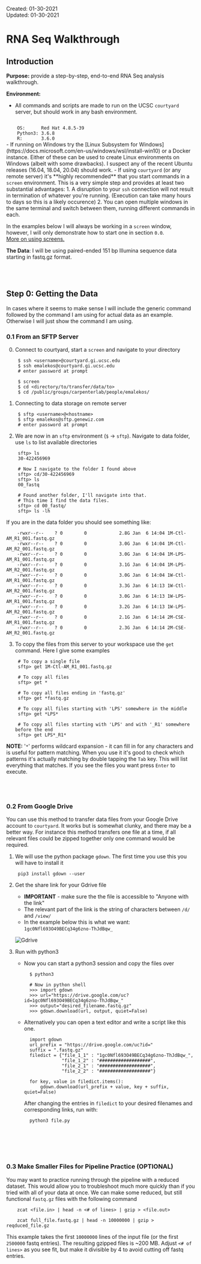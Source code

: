 Created: 01-30-2021  
Updated: 01-30-2021

# RNA Seq Walkthrough
  
## Introduction
**Purpose:**  provide a  step-by-step, end-to-end RNA Seq analysis walkthrough.  

**Environment:** 
- All commands and scripts are made to run on the UCSC <code>courtyard</code> server, but should work in any bash environment.
<code>  
    OS:&nbsp;&nbsp;&nbsp;&nbsp;&nbsp; Red Hat 4.8.5-39  
    Python3: 3.6.8  
    R: &nbsp;&nbsp;&nbsp;&nbsp;&nbsp;&nbsp;3.6.0
</code>
- If running on Windows try the [Linux Subsystem for Windows](https://docs.microsoft.com/en-us/windows/wsl/install-win10) or a Docker instance. Either of these can be used to create Linux environments on Windows (albeit with some drawbacks). I suspect any of the recent Ubuntu releases (16.04, 18.04, 20.04) should work.  
- If using <code>courtyard</code> (or any remote server) it's **highly recommended** that you start commands in a <code>screen</code> environment. This is a very simple step and provides at least two substantial advantages:  
    1. A disruption to your <code>ssh</code> connection will not result in termination of whatever you're running. (Execution can take many hours to days so this is a likely occurence)
    2. You can open multiple windows in the same terminal and switch between them, running different commands in each.  

In the examples below I will always be working in a <code>screen</code> window, however, I will only demonstrate how to start one in section <code>0.0</code>.  
[More on using screens.](https://linuxize.com/post/how-to-use-linux-screen/)

**The Data**: I will be using paired-ended 151 bp Illumina sequence data starting in fastq.gz format.

<br /><br />

## Step 0: Getting the Data

In cases where it seems to make sense I will include the generic command followed by the command I am using for actual data as an example. Otherwise I will just show the command I am using.

### 0.1 From an SFTP Server
0. Connect to courtyard, start a <code>screen</code> and navigate to your directory  
        
        $ ssh <username>@courtyard.gi.ucsc.edu
        $ ssh emalekos@courtyard.gi.ucsc.edu
        # enter password at prompt

        $ screen 
        $ cd <directory/to/transfer/data/to>
        $ cd /public/groups/carpenterlab/people/emalekos/

1. Connecting to data storage on remote server  

        $ sftp <username>@<hostname>
        $ sftp emalekos@sftp.genewiz.com
        # enter password at prompt

2. We are now in an <code>sftp</code> environment (<code>$</code> -> <code>sftp</code>). Navigate to data folder, use <code>ls</code> to list available directories

        sftp> ls
        30-422456969

        # Now I navigate to the folder I found above
        sftp> cd/30-422456969
        sftp> ls
        00_fastq

        # Found another folder, I'll navigate into that. 
        # This time I find the data files.
        sftp> cd 00_fastq/
        sftp> ls -lh

If you are in the data folder you should see something like:

        -rwxr--r--    ? 0        0            2.8G Jan  6 14:04 1M-Ctl-AM_R1_001.fastq.gz
        -rwxr--r--    ? 0        0            3.0G Jan  6 14:04 1M-Ctl-AM_R2_001.fastq.gz
        -rwxr--r--    ? 0        0            3.0G Jan  6 14:04 1M-LPS-AM_R1_001.fastq.gz
        -rwxr--r--    ? 0        0            3.1G Jan  6 14:04 1M-LPS-AM_R2_001.fastq.gz
        -rwxr--r--    ? 0        0            3.0G Jan  6 14:04 1W-Ctl-AM_R1_001.fastq.gz
        -rwxr--r--    ? 0        0            3.3G Jan  6 14:13 1W-Ctl-AM_R2_001.fastq.gz
        -rwxr--r--    ? 0        0            3.0G Jan  6 14:13 1W-LPS-AM_R1_001.fastq.gz
        -rwxr--r--    ? 0        0            3.2G Jan  6 14:13 1W-LPS-AM_R2_001.fastq.gz
        -rwxr--r--    ? 0        0            2.1G Jan  6 14:14 2M-CSE-AM_R1_001.fastq.gz
        -rwxr--r--    ? 0        0            2.3G Jan  6 14:14 2M-CSE-AM_R2_001.fastq.gz

3. To copy the files from this server to your workspace use the <code>get</code> command. Here I give some examples

        # To copy a single file
        sftp> get 1M-Ctl-AM_R1_001.fastq.gz

        # To copy all files
        sftp> get *

        # To copy all files ending in 'fastq.gz'
        sftp> get *fastq.gz

        # To copy all files starting with 'LPS' somewhere in the middle
        sftp> get *LPS*

        # To copy all files starting with 'LPS' and with '_R1' somewhere before the end
        sftp> get LPS*_R1*

**NOTE:** '<code>*</code>' performs wildcard expansion - it can fill in for any characters and is useful for pattern matching. When you use it it's good to check which patterns it's actually matching by double tapping the <code>Tab</code> key. This will list everything that matches. If you see the files you want press <code>Enter</code> to execute.
<br /><br />
<br /><br />

### 0.2 From Google Drive
You can use this method to transfer data files from your Google Drive account to <code>courtyard</code>. It works but is somewhat clunky, and there may be a better way. For instance this method transfers one file at a time, if all relevant files could be zipped together only one command would be required.

1. We will use the python package <code>gdown</code>. The first time you use this you will have to install it  
        
        pip3 install gdown --user

2. Get the share link for your Gdrive file
    - **IMPORTANT** - make sure the the file is accessible to "Anyone with the link"
    - The relevant part of the link is the string of characters between <code>/d/</code> and <code>/view/</code>
    - In the example below this is what we want: <code>1gc0Nfl693O49BECq34g6zno-ThJdBqw_</code>


    ![Gdrive](./Images/0_gdrive.png)


3. Run with python3
    - Now you can start a python3 session and copy the files over

            $ python3

            # Now in python shell  
            >>> import gdown
            >>> url="https://drive.google.com/uc?id=1gc0Nfl693O49BECq34g6zno-ThJdBqw_"
            >>> output="desired_filename.fastq.gz"
            >>> gdown.download(url, output, quiet=False)

    - Alternatively you can open a text editor and write a script like this one. 

            import gdown
            url_prefix = "https://drive.google.com/uc?id="
            suffix = ".fastq.gz"
            filedict = {"file_1_1" : "1gc0Nfl693O49BECq34g6zno-ThJdBqw_",
                        "file_1_2" : "###################",
                        "file_2_1" : "###################",
                        "file_2_2" : "###################"}

            for key, value in filedict.items():
                gdown.download(url_prefix + value, key + suffix, quiet=False)

        After changing the entries in <code>filedict</code> to your desired filenames and corresponding links, run with:

            python3 file.py

<br /><br />
<br /><br />

### 0.3 Make Smaller Files for Pipeline Practice (OPTIONAL)
You may want to practice running through the pipeline with a reduced dataset. This would allow you to troubleshoot much more quickly than if you tried with all of your data at once. We can make some reduced, but still functional <code>fastq.gz</code> files with the following command

        zcat <file.in> | head -n <# of lines> | gzip > <file.out>

        zcat full_file.fastq.gz | head -n 10000000 | gzip > reqduced_file.gz
This example takes the first <code>10000000</code> lines of the input file (or the first <code>2500000</code> fastq entries). The resulting gzipped files is ~200 MB. Adjust <code><# of lines></code> as you see fit, but make it divisible by 4 to avoid cutting off fastq entries.